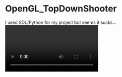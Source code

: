 # OpenGL_TopDownShooter
I used SDL/Python for my project but seems it sucks...
![light](https://github.com/Wildric-Auric/OpenGL_TopDownShooter/blob/master/TDS%202021-12-20%2020-33-04.mp4)
